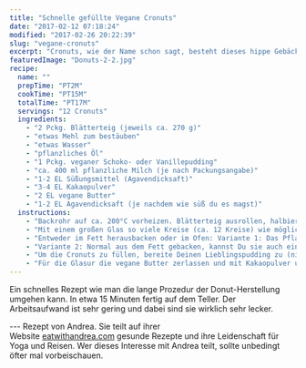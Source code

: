 ```yaml
---
title: "Schnelle gefüllte Vegane Cronuts"
date: "2017-02-12 07:18:24"
modified: "2017-02-26 20:22:39"
slug: "vegane-cronuts"
excerpt: "Cronuts, wie der Name schon sagt, besteht dieses hippe Gebäck wie Croissants aus einem Blätterteig und sieht von der Form aus wie ein Donut."
featuredImage: "Donuts-2-2.jpg"
recipe:
  name: ""
  prepTime: "PT2M"
  cookTime: "PT15M"
  totalTime: "PT17M"
  servings: "12 Cronuts"
  ingredients:
    - "2 Pckg. Blätterteig (jeweils ca. 270 g)"
    - "etwas Mehl zum bestäuben"
    - "etwas Wasser"
    - "pflanzliches Öl"
    - "1 Pckg. veganer Schoko- oder Vanillepudding"
    - "ca. 400 ml pflanzliche Milch (je nach Packungsangabe)"
    - "1-2 EL Süßungsmittel (Agavendicksaft)"
    - "3-4 EL Kakaopulver"
    - "2 EL vegane Butter"
    - "1-2 EL Agavendicksaft (je nachdem wie süß du es magst)"
  instructions:
    - "Backrohr auf ca. 200°C vorheizen. Blätterteig ausrollen, halbieren (unbedingt vorher die einzelnen Lagen leicht mit Wasser bestreichen, damit die Teigplatten gut aneinanderkleben) und die Teigplatten aufeinanderlegen. Mit dem zweiten Teig wiederholen. Gegebenenfalls leicht mit etwas Mehl bestäuben und mit einer Teigrolle vorsichtig noch etwas mehr ausrollen."
    - "Mit einem großen Glas so viele Kreise (ca. 12 Kreise) wie möglich ausstechen. In der Mitte ein ca. 3 cm großes Loch mit einem geeigneten Gegenstand (mit einem kleinen Schnapsglas oder der Rückseite einer Spritztülle) ausstechen oder ausschneiden. Die Cronuts gehen stark auf, deshalb sollten sie etwas auseinandergezogen werden, damit sich das Loch in der Mitte etwas vergrößert und sich beim Backen nicht schließt."
    - "Entweder im Fett herausbacken oder im Ofen: Variante 1: Das Pflanzenfett in einem großen Kochtopf oder der Fritteuse erhitzen. (Das Öl ist heiß genug, wenn man ein Holzstäbchen reinhält und es bilden sich sofort kleine Bläschen.) Die Cronuts ca. 5-6 Minuten schwimmend im Fett ausbacken, dabei öfter wenden. Dann auf Küchenpapier abtropfen lassen."
    - "Variante 2: Normal aus dem Fett gebacken, kannst Du sie auch einfach wie Croissants im Ofen backen. Lege 1-2 Backbleche mit Backpapier aus, je nachdem wie groß das Backblech ist. Platziere dann die Teigringe auf dem Backpapier. Achte darauf, dass die Cronuts noch aufgehen und setze sie nicht zu nah aneinander. Bestreiche die Ringe mit etwas Wasser und backe sie für ca. 10-15 Minuten, bis sie schön braun sind."
    - "Um die Cronuts zu füllen, bereite Deinen Lieblingspudding zu (nimm bei der Zubereitung etwas weniger Flüssigkeit als auf der Packung angegeben), lass ihn auskühlen und fülle ihn in einen Spritzbeutel. Den Pudding dann rundherum in das fertige Gebäck spritzen."
    - "Für die Glasur die vegane Butter zerlassen und mit Kakaopulver und Agavendicksaft vermischen. Je nachdem wie dickflüssig du es magst füge mehr Kakaopulver für eine dickere Glasur oder mehr Butter für eine flüssigere Glasur hinzu. Cronuts mit Schoko glasieren und möglichst frisch verzehren, da sie warm und frisch am besten schmecken. Guten Appetit!"
---
```


Ein schnelles Rezept wie man die lange Prozedur der Donut-Herstellung umgehen kann. In etwa 15 Minuten fertig auf dem Teller. Der Arbeitsaufwand ist sehr gering und dabei sind sie wirklich sehr lecker.

\--- Rezept von Andrea. Sie teilt auf ihrer Website [eatwithandrea.com](http://www.eatwithandrea.com) gesunde Rezepte und ihre Leidenschaft für Yoga und Reisen. Wer dieses Interesse mit Andrea teilt, sollte unbedingt öfter mal vorbeischauen.